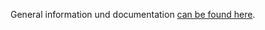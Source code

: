 General information und documentation [can be found here](https://www.notion.so/General-Comments-9f9f8ec88b93412f92b9304a852185e1).
